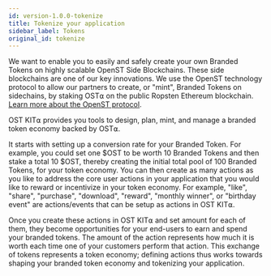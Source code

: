 ```yaml
---
id: version-1.0.0-tokenize
title: Tokenize your application
sidebar_label: Tokens
original_id: tokenize
---
```


We want to enable you to easily and safely create your own Branded Tokens on highly scalable OpenST Side Blockchains. These side blockchains are one of our key innovations. We use the OpenST technology protocol to allow our partners to create, or "mint", Branded Tokens on sidechains, by staking OST⍺ on the public Ropsten Ethereum blockchain. [<u>Learn more about the OpenST protocol</u>](https://github.com/OpenSTFoundation/openst-platform/blob/master/CHANGELOG.md).

OST KIT⍺ provides you tools to design, plan, mint, and manage a branded token economy backed by OST⍺.

It starts with setting up a conversion rate for your Branded Token. For example, you could set one $OST to be worth 10 Branded Tokens and then stake a total 10 $OST, thereby creating the initial total pool of 100 Branded Tokens, for your token economy. You can then create as many actions as you like to address the core user actions in your application that you would like to reward or incentivize in your token economy. For example, "like", "share", "purchase", "download", "reward", "monthly winner", or "birthday event" are actions/events that can be setup as actions in OST KIT⍺.

Once you create these actions in OST KIT⍺ and set amount for each of them, they become opportunities for your end-users to earn and spend your branded tokens. The amount of the action represents how much it is worth each time one of your customers perform that action. This exchange of tokens represents a token economy; defining actions thus works towards shaping your branded token economy and tokenizing your application.
